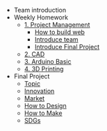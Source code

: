 <!-- 侧边栏 docs/_sidebar.md -->
- Team introduction
- Weekly Homework
  - [1. Project Management]()
    - [How to build web](1pm/1pm-web.md)
    - [Introduce team](1pm/team.md)
    - [Introduce Final Project](1pm/final.md)
  - [2. CAD]()
  - [3. Arduino Basic]()
  - [4. 3D Printing]()
- Final Project
  - [Topic]()
  - [Innovation]()
  - [Market]()
  - [How to Design]()
  - [How to Make]()
  - [SDGs]()
